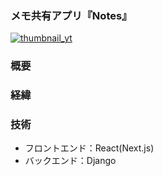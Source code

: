 ### メモ共有アプリ『Notes』

[![thumbnail_yt](https://github.com/user-attachments/assets/ac77251a-90a1-4bf1-b709-6e30bbc6b1ed)](https://youtu.be/wkXRWeVlKcE)

### 概要

### 経緯

### 技術

- フロントエンド：React(Next.js)
- バックエンド：Django
